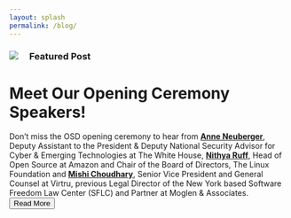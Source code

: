 ```yaml
---
layout: splash
permalink: /blog/
---
```


<link rel="stylesheet" href="{{ '/assets/css/blog.css' | relative_url }}">
<script src="{{ '/assets/js/blog.js' | relative_url }}"></script>

<div>
  <div style="float: left; border-right: 20px solid white;">
    <img src="{{ site.baseurl }}/assets/images/speakers/opening_ceremony.png">
  </div>
  <div>
    <h3>Featured Post</h3>
    <h1>Meet Our Opening Ceremony Speakers!</h1>
    Don’t miss the OSD opening ceremony to hear from <b><a href="https://www.linkedin.com/in/anne-neuberger-13b4491b/">Anne Neuberger</a></b>, Deputy Assistant to the President & Deputy National Security Advisor for Cyber & Emerging Technologies at The White House, <b><a href="https://www.linkedin.com/in/nithyaruff/">Nithya Ruff</a></b>, Head of Open Source at Amazon and Chair of the Board of Directors, The Linux Foundation and <b><a href="https://www.linkedin.com/in/mishi-choudhary-esq-983b526/">Mishi Choudhary</a></b>, Senior Vice President and General Counsel at Virtru, previous Legal Director of the New York based Software Freedom Law Center (SFLC) and Partner at Moglen & Associates.
    <br/><button class="button blog_button" onclick="show_more('opening_ceremony')">Read More</button>
  </div>
</div>

<br />
<br />

<div id="opening_ceremony" style="display: none;">

  <h1 style="margin-bottom: 0px;">Anne Neuberger</h1>
  <h4>Deputy Assistant to the President & Deputy National Security Advisor for Cyber & Emerging Technologies at The White House</h4>

  <div style="float: left; border-right: 20px solid white; width: 40vw;">
    <img src="{{ site.baseurl }}/assets/images/speakers/anne_neuberger.png">
  </div>
  <div>
    Ms. Neuberger is the Deputy Assistant to the President and Deputy National Security Advisor for Cyber and Emerging Technologies on the White House’s National Security Council. Previously, she served as the National Security Agency’s (NSA) Director of Cybersecurity, where she led NSA’s cybersecurity mission, including emerging technology areas like quantum-resistant cryptography. Prior to this role, Ms. Neuberger co-led NSA and USCC’s election security effort and led NSA’s intelligence operations, leading an organization of over 20,000 people globally, driving major change initiatives across technology and operations. She also served as NSA’s first Chief Risk Officer building NSA’s enterprise risk management program, Director of NSA’s Commercial Solutions Center, the Department of the Navy’s Deputy Chief Management Officer and a White House Fellow. In 2020, Ms. Neuberger was awarded DoD’s and NSA’s highest civilian awards, the DoD Distinguished Civilian Service Award, and NSA’s Distinguished Service Medal. In 2017, Ms. Neuberger was awarded a Presidential Rank Award. Before her Government service, Ms. Neuberger was Senior Vice President of Operations at American Stock Transfer and Trust Company, where she directed technology and operations. Ms. Neuberger is a graduate of Columbia University, where she earned an MBA and Masters of International Affairs.
  </div>

<br/><br/>

  <h1 style="margin-bottom: 0px;">Nithya Ruff</h1>
  <h4>Head of Open Source at Amazon and Chair of the Board of Directors, The Linux Foundation</h4>

  <div style="float: right; border-left: 20px solid white; width: 40vw;">
    <img src="{{ site.baseurl }}/assets/images/speakers/nithya_ruff.png">
  </div>
  <div>
    Nithya A. Ruff is the Head of the Amazon Open Source Program Office. She drives open source culture and coordination inside of Amazon and engagement with external communities. Amazon is guided by its leadership principles, including Customer Obsession, Invent and Simplify, and Think Big, which help direct Nithya’s work at Amazon—especially as they relate to the engagement, contribution, and participation in the broader Open Source Community. Open Source has proven to be one of the world’s most prolific enablers of innovation and collaboration, and Amazon’s customers increasingly value open source innovation and cloud’s role in helping them adopt and run important open source services.
    <br/><br/>
    Prior to Amazon, she started and grew Comcast and Western Digital’s Open Source Program Offices. Open Source Program Offices are a critical part of a company’s digital transformation and innovation journey and enable the intentional and systematic engagement with open source for companies.
    <br/><br/>
    She first glimpsed the power of open source while at SGI in the ‘90s and has been building bridges between companies and the open source community ever since. She’s also held leadership positions at Wind, Synopsys, Avaya, Tripwire and Eastman Kodak. At Wind, she led a team of product managers in creating and managing a world class embedded Linux distribution and was a key member of the Yocto Project Board’s advocacy committee. Nithya has been an independent director on the Linux Foundation Board for the last 5 years and was recently elected to be the first woman to be Chair of the influential Linux Foundation Board. She actively works to advance the mission of the Linux Foundation around building sustainable ecosystems built on open collaboration.
    <br/><br/>
    She is a passionate advocate and a speaker for opening doors to new and diverse people in technology and can often be seen speaking and writing on this topic. She has been pushing for all contributions to open source to be valued such as in marketing, legal and community and not just code. You can often find her on social media promoting civil dialogue on diversity and open source. She is a frequently invited speaker at conferences such as OSSummit, OSCON, All Things Open, SCALE, Grace Hopper, OpenStack, VMWorld, OS Strategy Summit and Red Hat Summit on the business and community of open source. In recognition of her work in open source both on the business and community side, she was named to CIO magazine’s most influential women in open source 2016 list. She was recently one of four people to win the 2017 O’Reilly Open Source Award for exceptional contribution to open source.
    <br/><br/>
    Nithya graduated with an MS in Computer Science from NDSU and an MBA from the University of Rochester, Simon Business School. Today she is an aspiring corporate director and corporate governance enthusiast. You can follow her on twitter <a href="https://twitter.com/nithyaruff">@nithyaruff</a> and can find more at <a href="https://www.linkedin.com/in/nithyaruff/">https://www.linkedin.com/in/nithyaruff/</a>
  </div> 

<br/><br/>

  <h1 style="margin-bottom: 0px;">Mishi Choudhary</h1>
  <h4>Senior Vice President and General Counsel at Virtru, previous Legal Director of the New York based Software Freedom Law Center (SFLC) and Partner at Moglen & Associates</h4>

  <div style="float: left; border-right: 20px solid white; width: 40vw;">
    <img src="{{ site.baseurl }}/assets/images/speakers/mishi_choudhary.jpg">
  </div>
  <div>
    Mishi Choudhary is a technology lawyer and an online civil liberties activist with law practice in New York and New Delhi. The Open Magazine calls her an emerging legal guardian of the free and open internet. She recently joined as the Senior Vice President and General Counsel at Virtru. Previously, she was the Legal Director of the New York based Software Freedom Law Center (SFLC) and Partner at Moglen & Associates. At SFLC, Mishi has served as the primary legal representative of many of the world's most significant free software developers and non-profit distributors, including Debian, the Apache Software Foundation, and OpenSSL. She advises technology startups and established businesses around the world on intellectual property matters, in particular on open source software licensing and strategy, export control compliance, diversity and inclusion, data protection and content moderation.
    <br/><br/>
    In 2010, she founded SFLC.in. She served as its President and Executive Director until 2017. Under her direction, SFLC.in has become the premier non-profit organization representing the rights of Internet users and free software developers in India. One of the lead counsels for Mouthshut.com a writ petition challenging online free speech and intermediary liability, Mishi Choudhary helped win the Shreya Singhal vs Union of India case in which the Supreme Court delivered a landmark verdict, ruling Section 66A of the Information Technology Act as unconstitutional. She was also part of the coalition that worked on the Network Neutrality campaign in India that put a stop to Freebasics by Facebook in India. Recently, SFLC.in members were petitioners in the landmark unanimous judgment delivered by the Indian Supreme Court holding Right to privacy as a fundamental right.
    <br/><br/>
    As of 2017, Mishi was the only lawyer in the world simultaneously to appear on briefs in the US and Indian Supreme Courts in the same Term. In 2015 she was named one of the Asia Society's 21 young leaders building Asia's future. In 2016 she was inducted into the Aspen Global Leadership Network by the Aspen Institute. She advises Columbia University's Global Freedom of Expression project and serves on the Board of IFEX and Global Network Initiative.
    <br/><br/>
    Mishi has Executive MBA/PLD from Harvard Business School, an LLM from Columbia Law School, an LLB degree and a bachelors degree in political science from the University of Delhi. Mishi is a member of the Bar Council of Delhi, licensed to appear before the Supreme Court of India, all the State High Courts in India, in the State of New York, and before the Southern District of New York.
  </div>
</div>